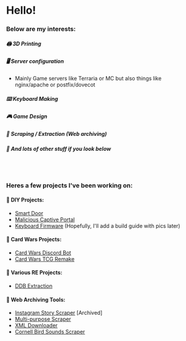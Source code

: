 # Hello! 

### Below are my interests:
##### 🖨️ 3D Printing
##### 🖥️ Server configuration
  - Mainly Game servers like Terraria or MC but also things like nginx/apache or postfix/dovecot
##### ⌨️ Keyboard Making
##### 🎮 Game Design
##### 💉 Scraping / Extraction (Web archiving)
##### 🎨 And lots of other stuff if you look below

<br><br>

### Heres a few projects I've been working on:

#### 🔨 DIY Projects:
  - [Smart Door](https://github.com/641i130/rfid-iot-door)
  - [Malicious Captive Portal](https://github.com/641i130/raspberry-pi-captive-portal-guide)
  - [Keyboard Firmware](https://github.com/641i130/keeb) (Hopefully, I'll add a build guide with pics later)
#### 📇 Card Wars Projects:
  - [Card Wars Discord Bot](https://github.com/641i130/card-wars-discord-bot)
  - [Card Wars TCG Remake](https://github.com/641i130/card-wars-online)
#### 🔎 Various RE Projects:
  - [DDB Extraction](https://github.com/641i130/ddb-extraction)
#### 💉 Web Archiving Tools:
  - [Instagram Story Scraper](https://github.com/641i130/instagram-story-scraper) [Archived]
  - [Multi-purpose Scraper](https://github.com/641i130/aspx-python-scraper)
  - [XML Downloader](https://github.com/641i130/prank-dial-file-downloader)
  - [Cornell Bird Sounds Scraper](https://github.com/641i130/allaboutbirds-song-scraper)

